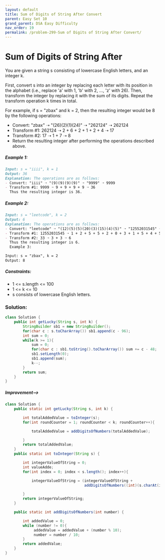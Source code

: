 ```yaml
---
layout: default
title: Sum of Digits of String After Convert
parent: Easy Set 10
grand_parent: DSA Easy Difficulty
nav_order: 19
permalink: /problem-299-Sum of Digits of String After Convert/
---
```

# Sum of Digits of String After 
You are given a string s consisting of lowercase English letters, and an integer k.

First, convert s into an integer by replacing each letter with its position in the alphabet (i.e., replace 'a' with 1, 'b' with 2, ..., 'z' with 26). Then, transform the integer by replacing it with the sum of its digits. Repeat the transform operation k times in total.

For example, if s = "zbax" and k = 2, then the resulting integer would be 8 by the following operations:

* Convert: "zbax" ➝ "(26)(2)(1)(24)" ➝ "262124" ➝ 262124
* Transform #1: 262124 ➝ 2 + 6 + 2 + 1 + 2 + 4 ➝ 17
* Transform #2: 17 ➝ 1 + 7 ➝ 8
* Return the resulting integer after performing the operations described above.

##### Example 1:
```markdown
Input: s = "iiii", k = 1
Output: 36
Explanation: The operations are as follows:
- Convert: "iiii" ➝ "(9)(9)(9)(9)" ➝ "9999" ➝ 9999
- Transform #1: 9999 ➝ 9 + 9 + 9 + 9 ➝ 36
  Thus the resulting integer is 36.
```
##### Example 2:
```markdown
Input: s = "leetcode", k = 2
Output: 6
Explanation: The operations are as follows:
- Convert: "leetcode" ➝ "(12)(5)(5)(20)(3)(15)(4)(5)" ➝ "12552031545" ➝ 12552031545
- Transform #1: 12552031545 ➝ 1 + 2 + 5 + 5 + 2 + 0 + 3 + 1 + 5 + 4 + 5 ➝ 33
- Transform #2: 33 ➝ 3 + 3 ➝ 6
  Thus the resulting integer is 6.
  Example 3:

Input: s = "zbax", k = 2
Output: 8
```
##### Constraints:
* 1 <= s.length <= 100
* 1 <= k <= 10
* s consists of lowercase English letters.

### Solution:
```java
class Solution {
    public int getLucky(String s, int k) {
        StringBuilder sb1 = new StringBuilder();
        for(char c : s.toCharArray()) sb1.append(c - 96);
        int sum = 0;
        while(k >= 1){
            sum = 0;
            for(char c : sb1.toString().toCharArray()) sum += c - 48;
            sb1.setLength(0);
            sb1.append(sum);
            k--;
        }
        return sum;
    }
}
```

##### Improvement-->
```java
class Solution {
    public static int getLucky(String s, int k) {

        int totalAddedValue = toInteger(s);
        for(int roundCounter = 1; roundCounter < k; roundCounter++){

            totalAddedValue = addDigitsOfNumbers(totalAddedValue);

        }
        return totalAddedValue;
    }
    public static int toInteger(String s) {

        int integerValueOfString = 0;
        int valueAdde;
        for(int index = 0; index < s.length(); index++){

            integerValueOfString = (integerValueOfString + 
                                    addDigitsOfNumbers((int)(s.charAt(index) - 96)));

        }
        return integerValueOfString;
    }

    public static int addDigitsOfNumbers(int number) {

        int addedValue = 0;
        while (number != 0){
             addedValue = addedValue + (number % 10);
             number = number / 10;
        }
        return addedValue;
    }
}
```
